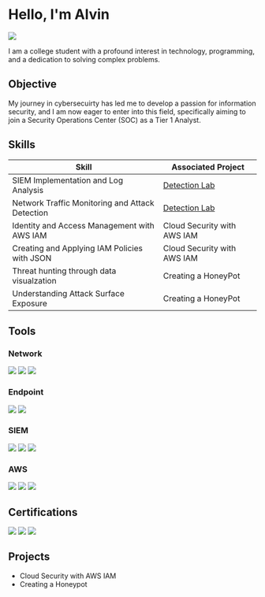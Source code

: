 # Hello, I'm Alvin
<a href="https://www.linkedin.com/in/alvin-janton-003442254" target="_blank">
  <img src="https://img.shields.io/badge/-LinkedIn-0072b1?&style=for-the-badge&logo=linkedin&logoColor=white" />
</a>

I am a college student with a profound interest in technology, programming, and a dedication to solving complex problems.

## Objective


My journey in cybersecuirty has led me to develop a passion for information security, and I am now eager to enter into this field, specifically aiming to join a Security Operations Center (SOC) as a Tier 1 Analyst.

## Skills


| Skill                                         | Associated Project         |
|-----------------------------------------------|----------------------------|
| SIEM Implementation and Log Analysis          | <a href="https://google.com">Detection Lab</a>|
| Network Traffic Monitoring and Attack Detection | <a href="https://google.com">Detection Lab</a>|
| Identity and Access Management with AWS IAM         | Cloud Security with AWS IAM|
| Creating and Applying IAM Policies with JSON      | Cloud Security with AWS IAM|
| Threat hunting through data visualzation                  | Creating a HoneyPot|
| Understanding Attack Surface Exposure | Creating a HoneyPot|

## Tools


### Network
<div>
    <img src="https://img.shields.io/badge/-Wireshark-1679A7?&style=for-the-badge&logo=Wireshark&logoColor=white" />
    <img src="https://img.shields.io/badge/-Suricata-EF3B2D?&style=for-the-badge&logo=Suricata&logoColor=white" />
    <img src="https://img.shields.io/badge/-Zeek-777BB4?&style=for-the-badge&logo=Zeek&logoColor=white" />
</div>

### Endpoint
<div>
    <img src="https://img.shields.io/badge/-Microsoft_Defender_for_Endpoint-00A4EF?&style=for-the-badge&logo=Microsoft&logoColor=white" />
    <img src="https://img.shields.io/badge/-Velociraptor-4B275F?&style=for-the-badge&logo=Velociraptor&logoColor=white" />
</div>

### SIEM
<div>
    <img src="https://img.shields.io/badge/-Microsoft_Sentinel-0078D4?&style=for-the-badge&logo=Microsoft&logoColor=white" />
    <img src="https://img.shields.io/badge/-Splunk-000000?&style=for-the-badge&logo=Splunk&logoColor=white" />
    <img src="https://img.shields.io/badge/-Elastic-005571?&style=for-the-badge&logo=Elastic&logoColor=white" />
</div>

### AWS
<div>
  <img src="https://img.shields.io/badge/-Amazon_S3-569A31?&style=for-the-badge&logo=AmazonAWS&logoColor=white" />
  <img src="https://img.shields.io/badge/-Amazon_EC2-FF9900?&style=for-the-badge&logo=AmazonAWS&logoColor=white" />
  <img src="https://img.shields.io/badge/-AWS_IAM-FF0000?&style=for-the-badge&logo=AmazonAWS&logoColor=white" />
</div>

## Certifications

<div>
<img src="https://img.shields.io/badge/-Security%2B-FF0000?&style=for-the-badge&logo=CompTIA&logoColor=white" />
<img src="https://img.shields.io/badge/-ISC2_CC-006943?&style=for-the-badge&logo=ISC2&logoColor=white" />
<img src="https://img.shields.io/badge/-Google_Cybersecurity_Certificate-4285F4?&style=for-the-badge&logo=Google&logoColor=white" />
</div>

## Projects
- Cloud Security with AWS IAM
- Creating a Honeypot
